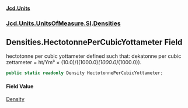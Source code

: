 #### [Jcd.Units](index.md 'index')
### [Jcd.Units.UnitsOfMeasure.SI](Jcd.Units.UnitsOfMeasure.SI.md 'Jcd.Units.UnitsOfMeasure.SI').[Densities](Densities.md 'Jcd.Units.UnitsOfMeasure.SI.Densities')

## Densities.HectotonnePerCubicYottameter Field

hectotonne per cubic yottameter defined such that: dekatonne per cubic zettameter = ht/Ym³ × (10.0)/((1000.0)*(1000.0)*(1000.0)).

```csharp
public static readonly Density HectotonnePerCubicYottameter;
```

#### Field Value
[Density](Density.md 'Jcd.Units.UnitTypes.Density')